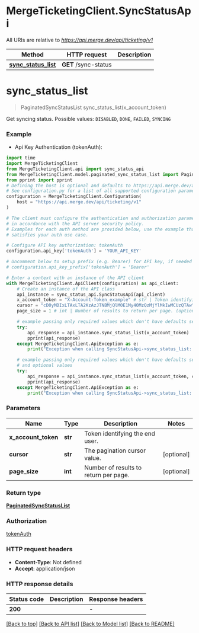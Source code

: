 # MergeTicketingClient.SyncStatusApi

All URIs are relative to *https://api.merge.dev/api/ticketing/v1*

Method | HTTP request | Description
------------- | ------------- | -------------
[**sync_status_list**](SyncStatusApi.md#sync_status_list) | **GET** /sync-status | 


# **sync_status_list**
> PaginatedSyncStatusList sync_status_list(x_account_token)



Get syncing status. Possible values: `DISABLED`, `DONE`, `FAILED`, `SYNCING`

### Example

* Api Key Authentication (tokenAuth):
```python
import time
import MergeTicketingClient
from MergeTicketingClient.api import sync_status_api
from MergeTicketingClient.model.paginated_sync_status_list import PaginatedSyncStatusList
from pprint import pprint
# Defining the host is optional and defaults to https://api.merge.dev/api/ticketing/v1
# See configuration.py for a list of all supported configuration parameters.
configuration = MergeTicketingClient.Configuration(
    host = "https://api.merge.dev/api/ticketing/v1"
)

# The client must configure the authentication and authorization parameters
# in accordance with the API server security policy.
# Examples for each auth method are provided below, use the example that
# satisfies your auth use case.

# Configure API key authorization: tokenAuth
configuration.api_key['tokenAuth'] = 'YOUR_API_KEY'

# Uncomment below to setup prefix (e.g. Bearer) for API key, if needed
# configuration.api_key_prefix['tokenAuth'] = 'Bearer'

# Enter a context with an instance of the API client
with MergeTicketingClient.ApiClient(configuration) as api_client:
    # Create an instance of the API class
    api_instance = sync_status_api.SyncStatusApi(api_client)
    x_account_token = "X-Account-Token_example" # str | Token identifying the end user.
    cursor = "cD0yMDIxLTAxLTA2KzAzJTNBMjQlM0E1My40MzQzMjYlMkIwMCUzQTAw" # str | The pagination cursor value. (optional)
    page_size = 1 # int | Number of results to return per page. (optional)

    # example passing only required values which don't have defaults set
    try:
        api_response = api_instance.sync_status_list(x_account_token)
        pprint(api_response)
    except MergeTicketingClient.ApiException as e:
        print("Exception when calling SyncStatusApi->sync_status_list: %s\n" % e)

    # example passing only required values which don't have defaults set
    # and optional values
    try:
        api_response = api_instance.sync_status_list(x_account_token, cursor=cursor, page_size=page_size)
        pprint(api_response)
    except MergeTicketingClient.ApiException as e:
        print("Exception when calling SyncStatusApi->sync_status_list: %s\n" % e)
```


### Parameters

Name | Type | Description  | Notes
------------- | ------------- | ------------- | -------------
 **x_account_token** | **str**| Token identifying the end user. |
 **cursor** | **str**| The pagination cursor value. | [optional]
 **page_size** | **int**| Number of results to return per page. | [optional]

### Return type

[**PaginatedSyncStatusList**](PaginatedSyncStatusList.md)

### Authorization

[tokenAuth](../README.md#tokenAuth)

### HTTP request headers

 - **Content-Type**: Not defined
 - **Accept**: application/json


### HTTP response details
| Status code | Description | Response headers |
|-------------|-------------|------------------|
**200** |  |  -  |

[[Back to top]](#) [[Back to API list]](../README.md#documentation-for-api-endpoints) [[Back to Model list]](../README.md#documentation-for-models) [[Back to README]](../README.md)

